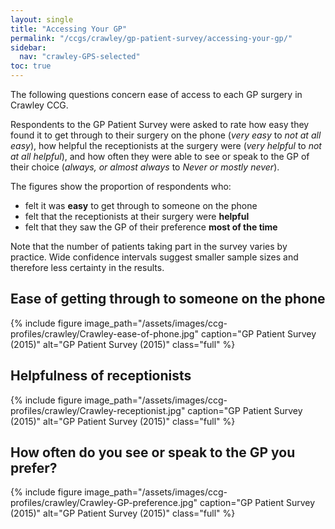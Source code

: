 ```yaml
---
layout: single
title: "Accessing Your GP"
permalink: "/ccgs/crawley/gp-patient-survey/accessing-your-gp/"
sidebar:
  nav: "crawley-GPS-selected"
toc: true
---
```


The following questions concern ease of access to each GP surgery in Crawley CCG.

Respondents to the GP Patient Survey were asked to rate how easy they found it to get through to their surgery on the phone (*very easy* to *not at all easy*), how helpful the receptionists at the surgery were (*very helpful* to *not at all helpful*), and how often they were able to see or speak to the GP of their choice (*always, or almost always* to *Never or mostly never*).

The figures show the proportion of respondents who:

- felt it was **easy** to get through to someone on the phone
- felt that the receptionists at their surgery were **helpful**
- felt that they saw the GP of their preference **most of the time**

Note that the number of patients taking part in the survey varies by practice. Wide confidence intervals suggest smaller sample sizes and therefore less certainty in the results.

## Ease of getting through to someone on the phone

{% include figure image_path="/assets/images/ccg-profiles/crawley/Crawley-ease-of-phone.jpg" caption="GP Patient Survey (2015)" alt="GP Patient Survey (2015)" class="full" %}

## Helpfulness of receptionists

{% include figure image_path="/assets/images/ccg-profiles/crawley/Crawley-receptionist.jpg" caption="GP Patient Survey (2015)" alt="GP Patient Survey (2015)" class="full" %}

## How often do you see or speak to the GP you prefer?

{% include figure image_path="/assets/images/ccg-profiles/crawley/Crawley-GP-preference.jpg" caption="GP Patient Survey (2015)" alt="GP Patient Survey (2015)" class="full" %}